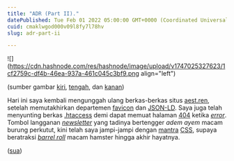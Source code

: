 ```yaml
---
title: "ADR (Part II)."
datePublished: Tue Feb 01 2022 05:00:00 GMT+0000 (Coordinated Universal Time)
cuid: cmaklwgod000v09l8fy7l78hv
slug: adr-part-ii

---
```


![](https://cdn.hashnode.com/res/hashnode/image/upload/v1747025327623/1cf2759c-df4b-46ea-937a-461c045c3bf9.png align="left")

(sumber gambar [kiri](https://search.google.com/test/rich-results), [tengah](https://validator.schema.org/), dan [kanan](https://aest.ren/error))

Hari ini saya kembali mengunggah ulang berkas-berkas situs [aest.ren](http://aest.ren), setelah memutakhirkan departemen [favicon](https://en.wikipedia.org/wiki/Favicon) dan [JSON-LD](https://en.wikipedia.org/wiki/JSON-LD). Saya juga telah menyunting berkas [.htaccess](https://en.wikipedia.org/wiki/.htaccess) demi dapat memuat halaman [404](https://en.wikipedia.org/wiki/HTTP_404) ketika [*error*](https://aest.ren/error). Tombol langganan [*newsletter*](http://digest.aest.ren) yang tadinya bertengger *adem ayem* macam burung perkutut, kini telah saya jampi-jampi dengan [mantra](https://flaviocopes.com/rotate-image/) [CSS](https://en.wikipedia.org/wiki/CSS), supaya beratraksi [*barrel roll*](https://en.wikipedia.org/wiki/Barrel_roll) macam hamster hingga akhir hayatnya.

([sua](https://sua.ist))